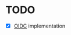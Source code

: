 ﻿# TODO

- [x] [OIDC][openid] implementation

[openid]:https://manfredsteyer.github.io/angular-oauth2-oidc/docs/additional-documentation/callback-after-login.html